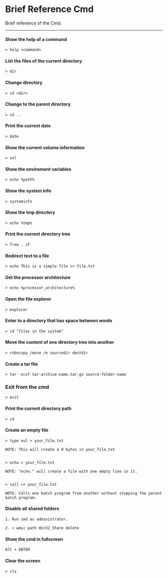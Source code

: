 # Brief Reference Cmd
Brief reference of the Cmd.

---

#### Show the help of a command
```
> help <command>
```

#### List the files of the current directory
```
> dir
```

#### Change directory
```
> cd <dir>
```

#### Change to the parent directory
```
> cd ..
```

#### Print the current date
```
> date
```

#### Show the current volume information
```
> vol
```

#### Show the enviroment variables
```
> echo %path%
```

#### Show the system info
```
> systeminfo
```

#### Show the tmp directory
```
> echo %tmp%
```

#### Print the current directory tree
```
> Tree . /F
```

#### Redirect text to a file
```
> echo This is a simple file >> file.txt
```

#### Get the processor architecture
```
> echo %processor_architecture%
```

#### Open the file explorer
```
> explorer
```

#### Enter to a directory that has space between words
```
> cd "files in the system"
```

#### Move the content of one directory tree into another
```
> robocopy /move /e sourcedir destdir
```

#### Create a tar file
```
> tar -zcvf tar-archive-name.tar.gz source-folder-name
```

### Exit from the cmd
```
> exit
```

#### Print the current directory path
```
> cd
```

#### Create an empty file
```
> type nul > your_file.txt

NOTE: This will create a 0 bytes in your_file.txt


> echo.> your_file.txt

NOTE: "echo." will create a file with one empty line in it.


> call >> your_file.txt

NOTE: Calls one batch program from another without stopping the parent batch program.
```

#### Disable all shared folders
```
1. Run cmd as administrator.

2. > wmic path Win32_Share delete
```

#### Show the cmd in fullscreen
```
Alt + ENTER
```

#### Clear the screen
```
> cls
```
